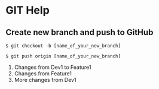 # GIT Help

## Create new branch and push to GitHub
```
$ git checkout -b [name_of_your_new_branch]

$ git push origin [name_of_your_new_branch]
```

1. Changes from Dev1 to Feature1
2. Changes from Feature1
3. More changes from Dev1